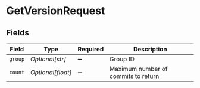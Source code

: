 # GetVersionRequest


## Fields

| Field                               | Type                                | Required                            | Description                         |
| ----------------------------------- | ----------------------------------- | ----------------------------------- | ----------------------------------- |
| `group`                             | *Optional[str]*                     | :heavy_minus_sign:                  | Group ID                            |
| `count`                             | *Optional[float]*                   | :heavy_minus_sign:                  | Maximum number of commits to return |